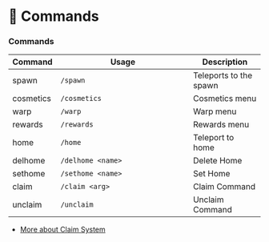 # 📜 Commands

### Commands <a href="#commands" id="commands"></a>

<table><thead><tr><th>Command</th><th width="249">Usage</th><th>Description</th></tr></thead><tbody><tr><td>spawn</td><td><code>/spawn</code></td><td>Teleports to the spawn</td></tr><tr><td>cosmetics</td><td><code>/cosmetics</code></td><td>Cosmetics menu</td></tr><tr><td>warp</td><td><code>/warp</code></td><td>Warp menu</td></tr><tr><td>rewards</td><td><code>/rewards</code></td><td>Rewards menu</td></tr><tr><td>home</td><td><code>/home</code></td><td>Teleport to home</td></tr><tr><td>delhome</td><td><code>/delhome &#x3C;name></code></td><td>Delete Home</td></tr><tr><td>sethome</td><td><code>/sethome &#x3C;name></code></td><td>Set Home</td></tr><tr><td>claim</td><td><code>/claim &#x3C;arg></code></td><td>Claim Command</td></tr><tr><td>unclaim</td><td><code>/unclaim</code></td><td>Unclaim Command</td></tr></tbody></table>

* [More about Claim System](../system/claim-system.md)
